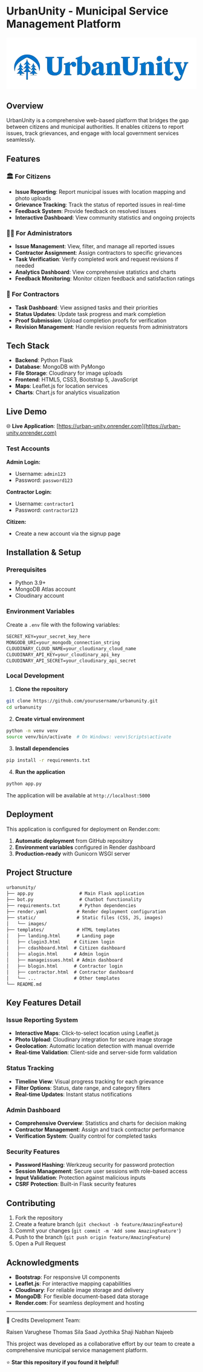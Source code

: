 # UrbanUnity - Municipal Service Management Platform

![UrbanUnity Logo](static/images/logos.png)

## Overview

UrbanUnity is a comprehensive web-based platform that bridges the gap between citizens and municipal authorities. It enables citizens to report issues, track grievances, and engage with local government services seamlessly.

## Features

### 🏛️ For Citizens
- **Issue Reporting**: Report municipal issues with location mapping and photo uploads
- **Grievance Tracking**: Track the status of reported issues in real-time
- **Feedback System**: Provide feedback on resolved issues
- **Interactive Dashboard**: View community statistics and ongoing projects

### 👨‍💼 For Administrators
- **Issue Management**: View, filter, and manage all reported issues
- **Contractor Assignment**: Assign contractors to specific grievances
- **Task Verification**: Verify completed work and request revisions if needed
- **Analytics Dashboard**: View comprehensive statistics and charts
- **Feedback Monitoring**: Monitor citizen feedback and satisfaction ratings

### 🔧 For Contractors
- **Task Dashboard**: View assigned tasks and their priorities
- **Status Updates**: Update task progress and mark completion
- **Proof Submission**: Upload completion proofs for verification
- **Revision Management**: Handle revision requests from administrators

## Tech Stack

- **Backend**: Python Flask
- **Database**: MongoDB with PyMongo
- **File Storage**: Cloudinary for image uploads
- **Frontend**: HTML5, CSS3, Bootstrap 5, JavaScript
- **Maps**: Leaflet.js for location services
- **Charts**: Chart.js for analytics visualization

## Live Demo

🌐 **Live Application**: [https://urban-unity.onrender.com](https://urban-unity.onrender.com)

### Test Accounts

**Admin Login:**
- Username: `admin123`
- Password: `password123`

**Contractor Login:**
- Username: `contractor1`
- Password: `contractor123`

**Citizen:**
- Create a new account via the signup page

## Installation & Setup

### Prerequisites
- Python 3.9+
- MongoDB Atlas account
- Cloudinary account

### Environment Variables
Create a `.env` file with the following variables:

```env
SECRET_KEY=your_secret_key_here
MONGODB_URI=your_mongodb_connection_string
CLOUDINARY_CLOUD_NAME=your_cloudinary_cloud_name
CLOUDINARY_API_KEY=your_cloudinary_api_key
CLOUDINARY_API_SECRET=your_cloudinary_api_secret
```

### Local Development

1. **Clone the repository**
```bash
git clone https://github.com/yourusername/urbanunity.git
cd urbanunity
```

2. **Create virtual environment**
```bash
python -m venv venv
source venv/bin/activate  # On Windows: venv\Scripts\activate
```

3. **Install dependencies**
```bash
pip install -r requirements.txt
```

4. **Run the application**
```bash
python app.py
```

The application will be available at `http://localhost:5000`

## Deployment

This application is configured for deployment on Render.com:

1. **Automatic deployment** from GitHub repository
2. **Environment variables** configured in Render dashboard
3. **Production-ready** with Gunicorn WSGI server

## Project Structure

```
urbanunity/
├── app.py                 # Main Flask application
├── bot.py                 # Chatbot functionality
├── requirements.txt       # Python dependencies
├── render.yaml           # Render deployment configuration
├── static/               # Static files (CSS, JS, images)
│   └── images/
├── templates/            # HTML templates
│   ├── landing.html      # Landing page
│   ├── clogin3.html     # Citizen login
│   ├── cdashboard.html  # Citizen dashboard
│   ├── alogin.html      # Admin login
│   ├── manageissues.html # Admin dashboard
│   ├── blogin.html      # Contractor login
│   ├── contractor.html  # Contractor dashboard
│   └── ...              # Other templates
└── README.md
```

## Key Features Detail

### Issue Reporting System
- **Interactive Maps**: Click-to-select location using Leaflet.js
- **Photo Upload**: Cloudinary integration for secure image storage
- **Geolocation**: Automatic location detection with manual override
- **Real-time Validation**: Client-side and server-side form validation

### Status Tracking
- **Timeline View**: Visual progress tracking for each grievance
- **Filter Options**: Status, date range, and category filters
- **Real-time Updates**: Instant status notifications

### Admin Dashboard
- **Comprehensive Overview**: Statistics and charts for decision making
- **Contractor Management**: Assign and track contractor performance
- **Verification System**: Quality control for completed tasks

### Security Features
- **Password Hashing**: Werkzeug security for password protection
- **Session Management**: Secure user sessions with role-based access
- **Input Validation**: Protection against malicious inputs
- **CSRF Protection**: Built-in Flask security features

## Contributing

1. Fork the repository
2. Create a feature branch (`git checkout -b feature/AmazingFeature`)
3. Commit your changes (`git commit -m 'Add some AmazingFeature'`)
4. Push to the branch (`git push origin feature/AmazingFeature`)
5. Open a Pull Request




## Acknowledgments

- **Bootstrap**: For responsive UI components
- **Leaflet.js**: For interactive mapping capabilities
- **Cloudinary**: For reliable image storage and delivery
- **MongoDB**: For flexible document-based data storage
- **Render.com**: For seamless deployment and hosting

---

🙏 Credits
Development Team:

Raisen Varughese Thomas
Sila Saad
Jyothika Shaji
Nabhan Najeeb

This project was developed as a collaborative effort by our team to create a comprehensive municipal service management platform.

⭐ **Star this repository if you found it helpful!**

